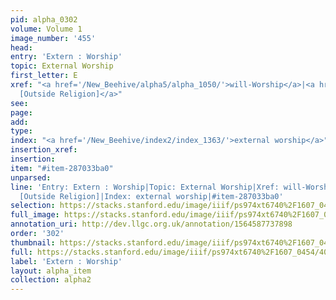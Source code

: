 ```yaml
---
pid: alpha_0302
volume: Volume 1
image_number: '455'
head: 
entry: 'Extern : Worship'
topic: External Worship
first_letter: E
xref: "<a href='/New_Beehive/alpha5/alpha_1050/'>will-Worship</a>|<a href='/New_Beehive/toc/toc2_078/'>207
  [Outside Religion]</a>"
see: 
page: 
add: 
type: 
index: "<a href='/New_Beehive/index2/index_1363/'>external worship</a>"
insertion_xref: 
insertion: 
item: "#item-287033ba0"
unparsed: 
line: 'Entry: Extern : Worship|Topic: External Worship|Xref: will-Worship|XRef: 207
  [Outside Religion]|Index: external worship|#item-287033ba0'
selection: https://stacks.stanford.edu/image/iiif/ps974xt6740%2F1607_0454/402,2395,3034,900/full/0/default.jpg
full_image: https://stacks.stanford.edu/image/iiif/ps974xt6740%2F1607_0454/full/full/0/default.jpg
annotation_uri: http://dev.llgc.org.uk/annotation/1564587737898
order: '302'
thumbnail: https://stacks.stanford.edu/image/iiif/ps974xt6740%2F1607_0454/402,2395,600,180/250,/0/default.jpg
full: https://stacks.stanford.edu/image/iiif/ps974xt6740%2F1607_0454/402,2395,3034,900/full/0/default.jpg
label: 'Extern : Worship'
layout: alpha_item
collection: alpha2
---
```


